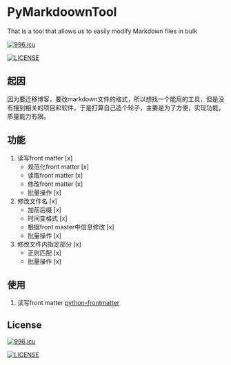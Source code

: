 # PyMarkdoownTool


That is a tool that allows us to easily modify Markdown files in bulk


<a href="https://996.icu"><img src="https://img.shields.io/badge/link-996.icu-red.svg" alt="996.icu" /></a>


[![LICENSE](https://img.shields.io/badge/license-Anti%20996-blue.svg)](https://github.com/996icu/996.ICU/blob/master/LICENSE)

## 起因

因为要迁移博客，要改markdown文件的格式，所以想找一个能用的工具，但是没有搜到相关的项目和软件，于是打算自己造个轮子，主要是为了方便，实现功能，质量能力有限。

## 功能

1. 读写front matter [x]
    * 规范化front matter [x]
    * 读取front matter [x]
    * 修改front matter [x]
    * 批量操作 [x]
2. 修改文件名 [x]
    * 加前后缀 [x]
    * 时间变格式 [x]
    * 根据front master中信息修改 [x]
    * 批量操作 [x]
3. 修改文件内指定部分 [x]
    * 正则匹配 [x]
    * 批量操作 [x]


## 使用

1. 读写front matter [python-frontmatter](https://github.com/eyeseast/python-frontmatter "python-frontmatter")



## License


<a href="https://996.icu"><img src="https://img.shields.io/badge/link-996.icu-red.svg" alt="996.icu" /></a>


[![LICENSE](https://img.shields.io/badge/license-Anti%20996-blue.svg)](https://github.com/996icu/996.ICU/blob/master/LICENSE)
